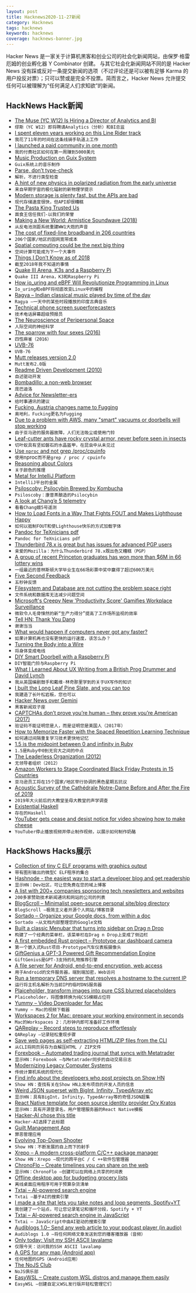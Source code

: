 ```yaml
---
layout: post
title: Hacknews2020-11-27新闻
category: Hacknews
tags: hacknews
keywords: hacknews
coverage: hacknews-banner.jpg
---
```


Hacker News 是一家关于计算机黑客和创业公司的社会化新闻网站，由保罗·格雷厄姆的创业孵化器 Y Combinator 创建。
与其它社会化新闻网站不同的是 Hacker News 没有踩或反对一条提交新闻的选项（不过评论还是可以被有足够 Karma 的用户投反对票）；只可以赞或是完全不投票。简而言之，Hacker News 允许提交任何可以被理解为“任何满足人们求知欲”的新闻。

## HackNews Hack新闻


- [The Muse (YC W12) Is Hiring a Director of Analytics and BI](https://www.themuse.com/jobs/themuse/director-of-analytics-business-intelligence)
- `缪斯（YC W12）即将聘请Analytics（分析）和BI总监`
- [I spent eleven years working on this Line Rider track](https://delu.medium.com/i-spent-11-years-working-on-this-line-rider-track-96742fc0b709)
- `我花了11年的时间在这条线骑手轨道上工作`
- [I launched a paid community in one month](https://monicalent.com/paid-community-launch/)
- `我的付费社区如何在第一周赚到5000美元`
- [Music Production on Guix System](https://guix.gnu.org/en/blog/2020/music-production-on-guix-system/)
- `Guix系统上的音乐制作`
- [Parse, don’t type-check](https://neilmadden.blog/2020/11/25/parse-dont-type-check/)
- `解析，不进行类型检查`
- [A hint of new physics in polarized radiation from the early universe](https://phys.org/news/2020-11-hint-physics-polarized-early-universe.html)
- `来自早期宇宙的极化辐射的新物理学提示`
- [Modern storage is plenty fast, but the APIs are bad](https://itnext.io/modern-storage-is-plenty-fast-it-is-the-apis-that-are-bad-6a68319fbc1a)
- `现代存储速度很快，但API却很糟糕`
- [The Pasta King Trusted Us](https://www.kqed.org/bayareabites/139616/the-pasta-king-trusted-us-on-our-honor)
- `面食王信任我们-以我们的荣誉`
- [Making a New World: Armistice Soundwave (2018)](https://codatocoda.com/blog/making-a-new-world-armistice-soundwave/)
- `从反电池测距系统重建WW1大炮的声音`
- [The cost of fixed-line broadband in 206 countries](https://www.cable.co.uk/broadband/pricing/worldwide-comparison/)
- `206个国家/地区的固网宽带成本`
- [Spatial computing could be the next big thing](https://www.scientificamerican.com/article/spatial-computing-could-be-the-next-big-thing/)
- `空间计算可能成为下一个大事件`
- [Things I Don’t Know as of 2018](https://overreacted.io/things-i-dont-know-as-of-2018/)
- `截至2018年我不知道的事情`
- [Quake III Arena, K3s and a Raspberry Pi](https://johansiebens.dev/posts/2020/11/quake-iii-arena-k3s-and-a-raspberry-pi/)
- `Quake III Arena，K3和Raspberry Pi`
- [How io_uring and eBPF Will Revolutionize Programming in Linux](https://www.scylladb.com/2020/05/05/how-io_uring-and-ebpf-will-revolutionize-programming-in-linux/)
- `Io_uring和eBPF将彻底改变Linux中的编程`
- [Ragya – Indian classical music played by time of the day](https://www.ragya.com/)
- `Ragya –一天中的某些时段播放的印度古典音乐`
- [Technical phone screen superforecasters](http://blog.interviewing.io/technical-phone-screen-superforecasters/)
- `技术电话屏幕超级预报员`
- [The Neuroscience of Peripersonal Space](https://aeon.co/essays/where-is-the-dividing-line-between-you-and-the-world)
- `人际空间的神经科学`
- [The sparrow with four sexes (2016)](https://www.nature.com/news/the-sparrow-with-four-sexes-1.21018)
- `四性麻雀（2016）`
- [UVB-76](https://en.wikipedia.org/wiki/UVB-76)
- `UVB-76`
- [Mutt releases version 2.0](http://lwn.net/SubscriberLink/837960/f3bcafeaed37425d/)
- `Mutt发布2.0版`
- [Readme Driven Development (2010)](https://tom.preston-werner.com/2010/08/23/readme-driven-development.html)
- `自述驱动开发`
- [Bombadillo: a non-web browser](https://bombadillo.colorfield.space/)
- `庞巴迪洛`
- [Advice for Newsletter-ers](https://www.robinsloan.com/notes/newsletter-seasons/)
- `给时事通讯的建议`
- [Fucking, Austria changes name to Fugging](https://www.theguardian.com/world/2020/nov/26/fugging-hell-tired-of-mockery-austrian-village-changes-name)
- `奥地利，Fucking更名为Fugging`
- [Due to a problem with AWS, many "smart" vacuums or doorbells will stop working](https://eminetra.com.au/people-cant-vacuum-or-use-their-doorbell-because-amazons-cloud-servers-are-down/74505/)
- `由于亚马逊的服务器故障，人们无法吸尘或使用门铃`
- [Leaf-cutter ants have rocky crystal armor, never before seen in insects](https://www.nationalgeographic.com/animals/2020/11/leaf-cutter-ants-have-strong-mineral-armor/)
- `切叶蚁具有坚如磐石的水晶盔甲，在昆虫中从未见过`
- [Use `nproc` and not grep /proc/cpuinfo](https://www.flamingspork.com/blog/2020/11/25/why-you-should-use-nproc-and-not-grep-proc-cpuinfo/)
- `使用`nproc`而不是grep / proc / cpuinfo`
- [Reasoning about Colors](http://notes.neeasade.net/color-spaces.html)
- `关于颜色的推理`
- [Metal for IntelliJ Platform](https://blog.jetbrains.com/platform/2020/11/metal-for-intellij-platform/)
- `IntelliJ平台的金属`
- [Psiloscoby: Psilocybin Brewed by Kombucha](https://invisible.college/project/psiloscoby)
- `Psiloscoby：康普茶酿造的Psilocybin`
- [A look at Chang’e 5 telemetry](https://destevez.net/2020/11/a-look-at-change-5-telemetry/)
- `看看Chang娥5号遥测`
- [How to Load Fonts in a Way That Fights FOUT and Makes Lighthouse Happy](https://css-tricks.com/how-to-load-fonts-in-a-way-that-fights-fout-and-makes-lighthouse-happy/)
- `如何以抵制FOUT和使Lighthouse快乐的方式加载字体`
- [Pandoc for TeXnicians pdf](https://tug.org/tug2020/preprints/MacFarlane-Keynote-slides.pdf)
- `Pandoc for TeXnicians pdf`
- [Thunderbird 78.x is great but has issues for advanced PGP users](https://www.sindastra.de/p/1583/dear-mozilla-why-thunderbird-78-x-is-both-great-and-awful-pgp/)
- `亲爱的Mozilla：为什么Thunderbird 78.x既出色又糟糕（PGP）`
- [A group of recent Princeton graduates has won more than $6M in 66 lottery wins](https://www.indystar.com/story/news/investigations/2020/11/11/group-recent-princeton-grads-winning-lotteries-across-u-s/6146979002/)
- `一组最近的普林斯顿大学毕业生在66场彩票中奖中赢得了超过600万美元`
- [Five Second Feedback](https://critter.blog/2020/11/26/5-second-feedback/)
- `五秒钟反馈`
- [Filesystem and Database are not cutting the problem space right](https://boomla.com/blog/filesystem-and-database-are-not-cutting-the-problem-space-right)
- `文件系统和数据库无法减少问题空间`
- [Microsoft's Creepy New 'Productivity Score' Gamifies Workplace Surveillance](https://gizmodo.com/microsofts-creepy-new-productivity-score-gamifies-workp-1845763063)
- `微软令人毛骨悚然的新“生产力得分”提高了工作场所监视的效率`
- [Tell HN: Thank You Dang](item?id=25225775)
- `谢谢当当`
- [What would happen if computers never got any faster?](https://shkspr.mobi/blog/2020/11/what-would-happen-if-computers-never-got-any-faster/)
- `如果计算机再也没有更快的运行速度，该怎么办？`
- [Turning the Body into a Wire](https://spectrum.ieee.org/biomedical/devices/turning-the-body-into-a-wire)
- `将身体变成电线`
- [DIY Smart Doorbell with a Raspberry Pi](https://www.technicallywizardry.com/diy-smart-doorbell-raspberry-pi/)
- `DIY智能门铃与Raspberry Pi`
- [What I Learned About UX Writing from a British Prog Drummer and David Lynch](https://blogg.bekk.no/what-i-learned-about-ux-writing-from-a-british-prog-drummer-and-david-lynch-2b81f09aadfc)
- `我从英国编剧鼓手和戴维·林奇那里学到的关于UX写作的知识`
- [I built the Long Leaf Pine Slate, and you can too](http://blairreeves.me/2020/11/25/the-long-leaf-pine-slate-lessons-learned/)
- `我建造了长叶松岩板，您也可以`
- [Hacker News over Gemini](https://portal.drewdevault.com/2020/11/08/HN-over-Gemini.gmi)
- `黑客新闻双子座`
- [CAPTCHAs don’t prove you’re human – they prove you’re American (2017)](https://shkspr.mobi/blog/2017/11/captchas-dont-prove-youre-human-they-prove-youre-american/)
- `验证码不能证明您是人，而是证明您是美国人（2017年）`
- [How to Memorize Faster with the Spaced Repetition Learning Technique](https://productive.fish/blog/spaced-repetition/)
- `如何通过间隔重复学习技术更快地记忆`
- [1.5 is the midpoint between 0 and infinity in Ruby](https://blog.peterzhu.ca/ruby-range-bsearch/)
- `1.5是Ruby中0到无穷大之间的中点`
- [The Leaderless Organization (2012)](https://digitaltonto.com/2012/the-leaderless-organization/)
- `无领导者组织（2012）`
- [Amazon Workers to Stage Coordinated Black Friday Protests in 15 Countries](https://www.vice.com/en/article/epdvzp/amazon-workers-to-stage-coordinated-black-friday-protests-in-12-countries)
- `亚马逊员工将在15个国家/地区举行协调的黑色星期五抗议`
- [Acoustic Survey of the Cathédrale Notre-Dame Before and After the Fire of 2019](https://www.mdpi.com/2624-599X/2/4/44)
- `2019年大火前后的大教堂圣母大教堂的声学调查`
- [Existential Haskell](https://blog.sumtypeofway.com/posts/existential-haskell.html)
- `存在的Haskell`
- [YouTuber gets cease and desist notice for video showing how to make cheese](https://m.youtube.com/watch?v=M_AzMLhPF1Q)
- `YouTuber停止播放视频并停止制作视频，以展示如何制作奶酪`


## HackShows Hacks展示

- [ Collection of tiny C ELF programs with graphics output](https://github.com/grz0zrg/tinycelfgraphics)
- `带有图形输出的微型C ELF程序的集合`
- [ Hashnode - the easiest way to start a developer blog and get readership](https://hashnode.com)
- `显示HN：Dev社区，可让您免费在您的域上博客`
- [ A list with 200+ companies sponsoring tech newsletters and websites](https://sponsorgap.com/companies-buying-ads-and-sponsorships)
- `200多家赞助技术新闻通讯和网站的公司的列表`
- [ BlogScroll – Minimalist open-source personal site/blog directory](https://blogscroll.com)
- `BlogScroll –极简主义者开源个人网站/博客目录`
- [ Sortado – Organize your Google docs, from within a doc](https://sortado.app/?ref=hn)
- `Sortado –从文档内部整理您的Google文档`
- [ Built a classic Menubar that turns into sidebar on Drag n Drop](https://github.com/prabhuignoto/vue-dock-menu)
- `构建了一个经典的菜单栏，该菜单栏在Drag n Drop上变成了侧边栏`
- [ A first embedded Rust project – Prototype car dashboard camera](https://github.com/bbrown1867/dashcam-rs)
- `第一个嵌入式Rust项目-Prototype汽车仪表板摄像头`
- [ GiftGenius a GPT-3 Powered Gift Recommendation Engine](https://giftgenius.ai)
- `GiftGenius是GPT-3支持的礼物推荐引擎`
- [ A file server for Android, end-to-end encryption, web access](item?id=25207777)
- `用于Android的文件服务器，端到端加密，Web访问`
- [ Run a temporary DNS server that resolves a hostname to the current IP](https://github.com/no-gravity/dns-here)
- `运行将主机名解析为当前IP的临时DNS服务器`
- [ Plaiceholder, transform images into pure CSS blurred placeholders](https://plaiceholder.co/)
- `Plaiceholder，将图像转换为纯CSS模糊占位符`
- [ Yummy – Video Downloader for Mac](https://getyummy.app)
- `Yummy – Mac的视频下载器`
- [ Workspaces 2 for Mac: prepare your working environment in seconds](https://www.apptorium.com/workspaces)
- `Mac的Workspaces 2：几秒钟内即可准备好工作环境`
- [ QAReplay – Record steps to reproduce effortlessly](https://qareplay.com/)
- `QAReplay –记录轻松重现步骤`
- [ Save web pages as self-extracting HTML/ZIP files from the CLI](https://github.com/gildas-lormeau/SingleFileZ/tree/master/cli)
- `从CLI将网页另存为自解压HTML / ZIP文件`
- [ Forexbook – Automated trading journal that syncs with Metatrader](https://forexbook.com)
- `显示HN：Forexbook –与Metatrader同步的自动交易日志`
- [ Modernizing Legacy Computer Systems](https://nostarch.com/kill-it-fire)
- `传统计算机系统的现代化`
- [ Find info about the developers who post projects on Show HN](https://showhn-dashboard.netlify.app/)
- `Show HN：查找有关在Show HN上发布项目的开发人员的信息`
- [ Weird JSON superset with BigInt, Infinity, TypedArray etc](https://github.com/c9fe/weird-json)
- `显示HN：具有BigInt，Infinity，TypedArray等的奇怪JSON超集`
- [ React Native template for open source identity provider Ory Kratos](https://www.getory.io/login-user-management-mobile-apps-react-native-expo-template)
- `显示HN：具有开源登录名，用户管理服务器的React Native模板`
- [ Hacker-AI chose this title](https://www.hacker-ai.com)
- `Hacker-AI选择了此标题`
- [ Guilt Management App](https://guiltfreejunk.com/)
- `罪恶管理应用`
- [ Evolving Top-Down Shooter](https://github.com/dcz-self/breedmatic)
- `Show HN：不断发展的自上而下的射手`
- [ Xrepo – A modern cross-platform C/C++ package manager](https://tboox.org/2020/11/15/xrepo-new-command/)
- `Show HN：Xrepo –现代的跨平台C / C ++软件包管理器`
- [ ChronoFlo – Create timelines you can share on the web](https://www.chronoflotimeline.com/?s=hn)
- `显示HN：ChronoFlo –创建可以在网络上共享的时间表`
- [ Offline desktop app for budgeting grocery lists](https://github.com/benjaminogles/budget-meal-planner/blob/master/README.md)
- `离线桌面应用程序可用于预算杂货清单`
- [ Txtai – AI-powered search engine](https://github.com/neuml/txtai)
- `Txtai –基于AI的搜索引擎`
- [ I made a site that lets you take notes and loop segments, Spotify+YT](https://slapper.io)
- `我创建了一个站点，可让您记录笔记和循环分段，Spotify + YT`
- [ Txtai – AI-powered search engine in JavaScript](https://github.com/neuml/txtai.js)
- `Txtai – JavaScript中由AI驱动的搜索引擎`
- [ Audiblogs 1.0– Send any web article to your podcast player (in audio)](https://audiblogs.com/)
- `Audiblogs 1.0 –将任何网络文章发送到您的播客播放器（音频）`
- [ Only today: Visit my SSH ASCII lavalamp](item?id=25221711)
- `仅限今天：访问我的SSH ASCII lavalamp`
- [ A GPS for any map (Android app)](https://play.google.com/store/apps/details?id=com.you_are_here)
- `任何地图的GPS（Android应用）`
- [ The NoJS Club](https://nojs.club/)
- `NoJS俱乐部`
- [ EasyWSL – Create custom WSL distros and manage them easily](https://github.com/redcode-labs/easyWSL)
- `EasyWSL –创建自定义WSL发行版并轻松管理它们`

